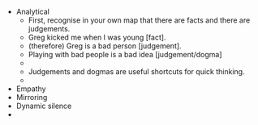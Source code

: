 - Analytical
	- First, recognise in your own map that there are facts and there are judgements.
	- Greg kicked me when I was young [fact].
	- (therefore) Greg is a bad person [judgement].
	- Playing with bad people is a bad idea [judgement/dogma]
	-
	- Judgements and dogmas are useful shortcuts for quick thinking.
	-
- Empathy
- Mirroring
- Dynamic silence
-